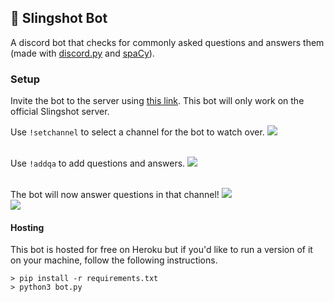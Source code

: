 ## 🚀 Slingshot Bot
A discord bot that checks for commonly asked questions and answers them (made with [discord.py](https://discordpy.readthedocs.io/en/stable/api.html#) and [spaCy](https://spacy.io/)).

### Setup
Invite the bot to the server using [this link](https://discord.com/oauth2/authorize?client_id=843968680680488980&scope=bot&permissions=8). This bot will only work on the official Slingshot server.
<br>

Use `!setchannel` to select a channel for the bot to watch over.
<img src="https://i.imgur.com/OpgTkLy.png"><br>
<br>

Use `!addqa` to add questions and answers.
<img src="https://i.imgur.com/J3D370B.png"><br>
<br>

The bot will now answer questions in that channel!
<img src="https://i.imgur.com/lvbqM12.png"><br>
<img src="https://i.imgur.com/OcK7rxX.png"><br>

#### Hosting
This bot is hosted for free on Heroku but if you'd like to run a version of it on your machine, follow the following instructions.
<br>

```
> pip install -r requirements.txt 
> python3 bot.py
```